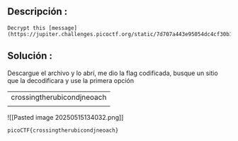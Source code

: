 ## Descripción :
	Decrypt this [message](https://jupiter.challenges.picoctf.org/static/7d707a443e95054dc4cf30b1d9522ef0/ciphertext).
## Solución :
Descargue el archivo y lo abrí, me dio la flag codificada, busque un sitio que la decodificara y use la primera opción  


|                            |
| -------------------------- |
| crossingtherubicondjneoach |
|                            |


![[Pasted image 20250515134032.png]]


	picoCTF{crossingtherubicondjneoach}